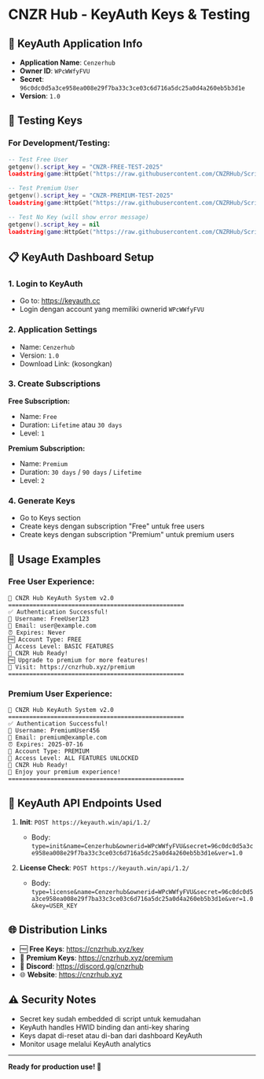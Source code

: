 # CNZR Hub - KeyAuth Keys & Testing

## 🔑 KeyAuth Application Info

- **Application Name**: `Cenzerhub`
- **Owner ID**: `WPcWWfyFVU`
- **Secret**: `96c0dc0d5a3ce958ea008e29f7ba33c3ce03c6d716a5dc25a0d4a260eb5b3d1e`
- **Version**: `1.0`

## 🧪 Testing Keys

### For Development/Testing:
```lua
-- Test Free User
getgenv().script_key = "CNZR-FREE-TEST-2025"
loadstring(game:HttpGet("https://raw.githubusercontent.com/CNZRHub/Scripts/main/gateway.luau"))()

-- Test Premium User  
getgenv().script_key = "CNZR-PREMIUM-TEST-2025"
loadstring(game:HttpGet("https://raw.githubusercontent.com/CNZRHub/Scripts/main/gateway.luau"))()

-- Test No Key (will show error message)
getgenv().script_key = nil
loadstring(game:HttpGet("https://raw.githubusercontent.com/CNZRHub/Scripts/main/gateway.luau"))()
```

## 📋 KeyAuth Dashboard Setup

### 1. Login to KeyAuth
- Go to: https://keyauth.cc
- Login dengan account yang memiliki ownerid `WPcWWfyFVU`

### 2. Application Settings
- Name: `Cenzerhub`
- Version: `1.0`
- Download Link: (kosongkan)

### 3. Create Subscriptions
**Free Subscription:**
- Name: `Free`
- Duration: `Lifetime` atau `30 days`
- Level: `1`

**Premium Subscription:**
- Name: `Premium` 
- Duration: `30 days` / `90 days` / `Lifetime`
- Level: `2`

### 4. Generate Keys
- Go to Keys section
- Create keys dengan subscription "Free" untuk free users
- Create keys dengan subscription "Premium" untuk premium users

## 🎯 Usage Examples

### Free User Experience:
```
🔑 CNZR Hub KeyAuth System v2.0
==================================================
✅ Authentication Successful!
👤 Username: FreeUser123
📧 Email: user@example.com
⏰ Expires: Never
🆓 Account Type: FREE
🎯 Access Level: BASIC FEATURES
🚀 CNZR Hub Ready!
🆓 Upgrade to premium for more features!
💎 Visit: https://cnzrhub.xyz/premium
==================================================
```

### Premium User Experience:
```
🔑 CNZR Hub KeyAuth System v2.0
==================================================
✅ Authentication Successful!
👤 Username: PremiumUser456
📧 Email: premium@example.com
⏰ Expires: 2025-07-16
💎 Account Type: PREMIUM
🎯 Access Level: ALL FEATURES UNLOCKED
🚀 CNZR Hub Ready!
🌟 Enjoy your premium experience!
==================================================
```

## 🔧 KeyAuth API Endpoints Used

1. **Init**: `POST https://keyauth.win/api/1.2/`
   - Body: `type=init&name=Cenzerhub&ownerid=WPcWWfyFVU&secret=96c0dc0d5a3ce958ea008e29f7ba33c3ce03c6d716a5dc25a0d4a260eb5b3d1e&ver=1.0`

2. **License Check**: `POST https://keyauth.win/api/1.2/`
   - Body: `type=license&name=Cenzerhub&ownerid=WPcWWfyFVU&secret=96c0dc0d5a3ce958ea008e29f7ba33c3ce03c6d716a5dc25a0d4a260eb5b3d1e&ver=1.0&key=USER_KEY`

## 🌐 Distribution Links

- 🆓 **Free Keys**: https://cnzrhub.xyz/key
- 💎 **Premium Keys**: https://cnzrhub.xyz/premium  
- 💬 **Discord**: https://discord.gg/cnzrhub
- 🌐 **Website**: https://cnzrhub.xyz

## ⚠️ Security Notes

- Secret key sudah embedded di script untuk kemudahan
- KeyAuth handles HWID binding dan anti-key sharing
- Keys dapat di-reset atau di-ban dari dashboard KeyAuth
- Monitor usage melalui KeyAuth analytics

---

**Ready for production use! 🚀**
